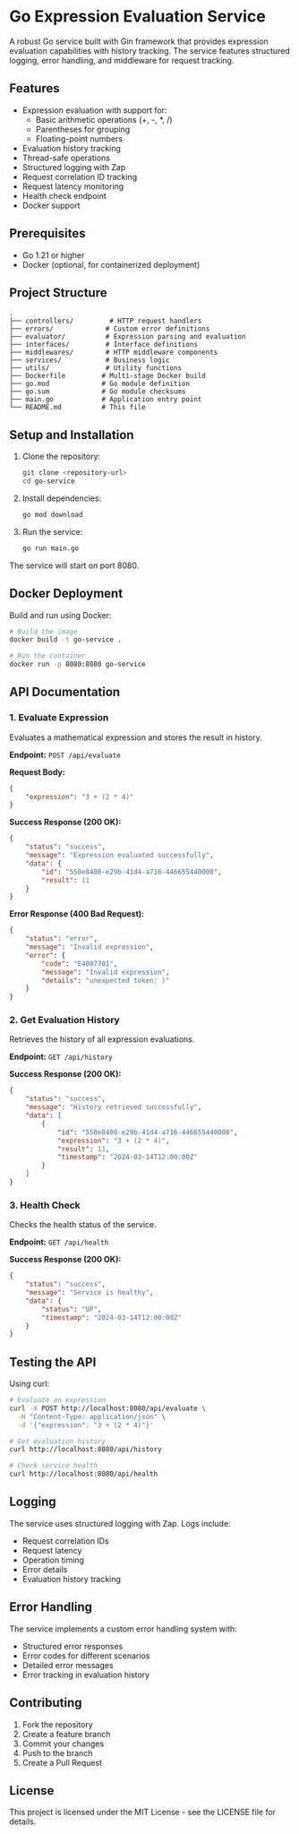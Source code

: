 # Go Expression Evaluation Service

A robust Go service built with Gin framework that provides expression evaluation capabilities with history tracking. The service features structured logging, error handling, and middleware for request tracking.

## Features

- Expression evaluation with support for:
  - Basic arithmetic operations (+, -, *, /)
  - Parentheses for grouping
  - Floating-point numbers
- Evaluation history tracking
- Thread-safe operations
- Structured logging with Zap
- Request correlation ID tracking
- Request latency monitoring
- Health check endpoint
- Docker support

## Prerequisites

- Go 1.21 or higher
- Docker (optional, for containerized deployment)

## Project Structure

```
.
├── controllers/         # HTTP request handlers
├── errors/             # Custom error definitions
├── evaluator/          # Expression parsing and evaluation
├── interfaces/         # Interface definitions
├── middlewares/        # HTTP middleware components
├── services/           # Business logic
├── utils/              # Utility functions
├── Dockerfile         # Multi-stage Docker build
├── go.mod             # Go module definition
├── go.sum             # Go module checksums
├── main.go            # Application entry point
└── README.md          # This file
```

## Setup and Installation

1. Clone the repository:
   ```bash
   git clone <repository-url>
   cd go-service
   ```

2. Install dependencies:
   ```bash
   go mod download
   ```

3. Run the service:
   ```bash
   go run main.go
   ```

The service will start on port 8080.

## Docker Deployment

Build and run using Docker:

```bash
# Build the image
docker build -t go-service .

# Run the container
docker run -p 8080:8080 go-service
```

## API Documentation

### 1. Evaluate Expression

Evaluates a mathematical expression and stores the result in history.

**Endpoint:** `POST /api/evaluate`

**Request Body:**
```json
{
    "expression": "3 + (2 * 4)"
}
```

**Success Response (200 OK):**
```json
{
    "status": "success",
    "message": "Expression evaluated successfully",
    "data": {
        "id": "550e8400-e29b-41d4-a716-446655440000",
        "result": 11
    }
}
```

**Error Response (400 Bad Request):**
```json
{
    "status": "error",
    "message": "Invalid expression",
    "error": {
        "code": "E4007701",
        "message": "Invalid expression",
        "details": "unexpected token: )"
    }
}
```

### 2. Get Evaluation History

Retrieves the history of all expression evaluations.

**Endpoint:** `GET /api/history`

**Success Response (200 OK):**
```json
{
    "status": "success",
    "message": "History retrieved successfully",
    "data": [
        {
            "id": "550e8400-e29b-41d4-a716-446655440000",
            "expression": "3 + (2 * 4)",
            "result": 11,
            "timestamp": "2024-03-14T12:00:00Z"
        }
    ]
}
```

### 3. Health Check

Checks the health status of the service.

**Endpoint:** `GET /api/health`

**Success Response (200 OK):**
```json
{
    "status": "success",
    "message": "Service is healthy",
    "data": {
        "status": "UP",
        "timestamp": "2024-03-14T12:00:00Z"
    }
}
```

## Testing the API

Using curl:

```bash
# Evaluate an expression
curl -X POST http://localhost:8080/api/evaluate \
  -H "Content-Type: application/json" \
  -d '{"expression": "3 + (2 * 4)"}'

# Get evaluation history
curl http://localhost:8080/api/history

# Check service health
curl http://localhost:8080/api/health
```

## Logging

The service uses structured logging with Zap. Logs include:
- Request correlation IDs
- Request latency
- Operation timing
- Error details
- Evaluation history tracking

## Error Handling

The service implements a custom error handling system with:
- Structured error responses
- Error codes for different scenarios
- Detailed error messages
- Error tracking in evaluation history

## Contributing

1. Fork the repository
2. Create a feature branch
3. Commit your changes
4. Push to the branch
5. Create a Pull Request

## License

This project is licensed under the MIT License - see the LICENSE file for details. 